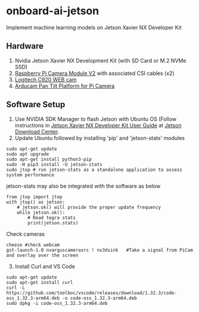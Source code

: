 # onboard-ai-jetson
Implement machine learning models on Jetson Xavier NX Developer Kit

## Hardware
1. Nvidia Jetson Xavier NX Development Kit (with SD Card or M.2 NVMe SSD)
2. [Raspberry Pi Camera Module V2](https://amzn.to/3gtJDIv) with associated CSI cables (x2)
3. [Logitech C920 WEB cam](https://amzn.to/2H4dPd0)
4. [Arducam Pan Tilt Platform for Pi Camera](https://amzn.to/2YtWCTy)


## Software Setup
1. Use NVIDIA SDK Manager to flash Jetson with Ubuntu OS (Follow instructions in [Jetson Xavier NX Developer Kit User Guide](https://developer.nvidia.com/jetson-xavier-nx-developer-kit-user-guide) at [Jetson Download Center](https://developer.nvidia.com/embedded/downloads#?search=Developer%20Kit%20User%20Guide).
2. Update Ubuntu followed by installing 'pip' and 'jetson-stats' modules

```shell
sudo apt-get update
sudo apt upgrade
sudo apt-get install python3-pip
sudo -H pip3 install -U jetson-stats
sudo jtop # run jetson-stats as a standalone application to assess system performance
```
jetson-stats may also be integrated with the software as below
```shell
from jtop import jtop
with jtop() as jetson:
    # jetson.ok() will provide the proper update frequency
    while jetson.ok():
        # Read tegra stats
        print(jetson.stats)
```
Check cameras
```shell
cheese #check webcam
gst-launch-1.0 nvarguscamerasrc ! nv3dsink   #Take a signal from PiCam and overlay over the screen
```

3. Install Curl and VS Code
```shell
sudo apt-get update
sudo apt-get install curl
curl -L https://github.com/toolboc/vscode/releases/download/1.32.3/code-oss_1.32.3-arm64.deb -o code-oss_1.32.3-arm64.deb
sudo dpkg -i code-oss_1.32.3-arm64.deb
```


   
